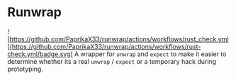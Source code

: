# Runwrap
![https://github.com/PaprikaX33/runwrap/actions/workflows/rust_check.yml](https://github.com/PaprikaX33/runwrap/actions/workflows/rust-check.yml/badge.svg)
A wrapper for `unwrap` and `expect` to make it easier to determine whether its a real `unwrap` / `expect` or a temporary hack during prototyping.
